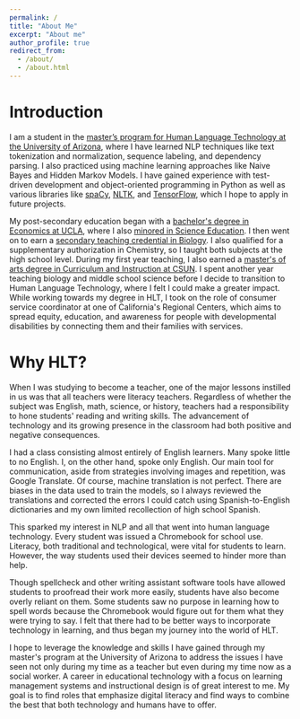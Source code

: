 ```yaml
---
permalink: /
title: "About Me"
excerpt: "About me"
author_profile: true
redirect_from: 
  - /about/
  - /about.html
---
```


Introduction
======

I am a student in the [master’s program for Human Language Technology at the University of Arizona](https://linguistics.arizona.edu/ms-hlt), where I have learned NLP techniques like text tokenization and normalization, sequence labeling, and dependency parsing. I also practiced using machine learning approaches like Naive Bayes and Hidden Markov Models. I have gained experience with test-driven development and object-oriented programming in Python as well as various libraries like [spaCy](https://spacy.io/api), [NLTK](https://www.nltk.org/_modules/nltk.html), and [TensorFlow](https://www.tensorflow.org/api_docs), which I hope to apply in future projects.

My post-secondary education began with a [bachelor's degree in Economics at UCLA](https://economics.ucla.edu/undergraduate/current-students/majors-and-minors/economics), where I also [minored in Science Education](https://cateach.ucla.edu/?q=content/science-education-minor). I then went on to earn a [secondary teaching credential in Biology](https://www.csun.edu/eisner-education/secondary-education/programs/science-teaching-credential). I also qualified for a supplementary authorization in Chemistry, so I taught both subjects at the high school level. During my first year teaching, I also earned a [master's of arts degree in Curriculum and Instruction at CSUN](https://www.csun.edu/academics/majors-and-programs/secondary-curriculum-and-instruction-ma). I spent another year teaching biology and middle school science before I decide to transition to Human Language Technology, where I felt I could make a greater impact. While working towards my degree in HLT, I took on the role of consumer service coordinator at one of California's Regional Centers, which aims to spread equity, education, and awareness for people with developmental disabilities by connecting them and their families with services.


Why HLT?
======

When I was studying to become a teacher, one of the major lessons instilled in us was that all teachers were literacy teachers. Regardless of whether the subject was English, math, science, or history, teachers had a responsibility to hone students' reading and writing skills. The advancement of technology and its growing presence in the classroom had both positive and negative consequences.

I had a class consisting almost entirely of English learners. Many spoke little to no English. I, on the other hand, spoke only English. Our main tool for communication, aside from strategies involving images and repetition, was Google Translate. Of course, machine translation is not perfect. There are biases in the data used to train the models, so I always reviewed the translations and corrected the errors I could catch using Spanish-to-English dictionaries and my own limited recollection of high school Spanish.

This sparked my interest in NLP and all that went into human language technology. Every student was issued a Chromebook for school use. Literacy, both traditional and technological, were vital for students to learn. However, the way students used their devices seemed to hinder more than help.

Though spellcheck and other writing assistant software tools have allowed students to proofread their work more easily, students have also become overly reliant on them. Some students saw no purpose in learning how to spell words because the Chromebook would figure out for them what they were trying to say. I felt that there had to be better ways to incorporate technology in learning, and thus began my journey into the world of HLT.

I hope to leverage the knowledge and skills I have gained through my master's program at the University of Arizona to address the issues I have seen not only during my time as a teacher but even during my time now as a social worker. A career in educational technology with a focus on learning management systems and instructional design is of great interest to me. My goal is to find roles that emphasize digital literacy and find ways to combine the best that both technology and humans have to offer.
